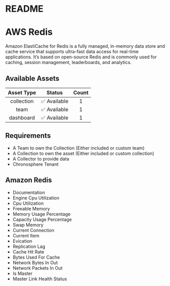 
README
======

# AWS Redis


Amazon ElastiCache for Redis is a fully managed, in-memory data store and cache service that supports ultra-fast data access for real-time applications. It’s based on open-source Redis and is commonly used for caching, session management, leaderboards, and analytics.
## Available Assets

|Asset Type|Status|Count|
| :---: | :---: | :---: |
|collection|✅ Available|1|
|team|✅ Available|1|
|dashboard|✅ Available|1|

## Requirements

- A Team to own the Collection (Either included or custom team)
- A Collection to own the asset (Either included or custom collection)
- A Collector to provide data
- Chronosphere Tenant

## Amazon Redis

- Documentation
- Engine Cpu Utilization
- Cpu Utilization
- Freeable Memory
- Memory Usage Percentage
- Capacity Usage Percentage
- Swap Memory
- Current Connection
- Current Item
- Evication
- Replication Lag
- Cache Hit Rate
- Bytes Used For Cache
- Network Bytes In Out
- Network Packets In Out
- Is Master
- Master Link Health Status
